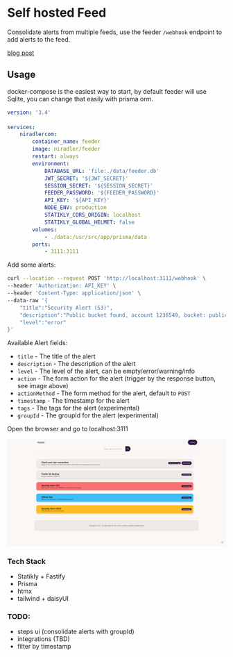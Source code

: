 # Self hosted Feed

Consolidate alerts from multiple feeds, use the feeder `/webhook` endpoint to add alerts to the feed.

[blog post](https://blog.niradler.com/consolidate-alerts-with-feeder)

## Usage

docker-compose is the easiest way to start, by default feeder will use Sqlite, you can change that easily with prisma orm.

```yml
version: '3.4'

services:
    niradlercom:
        container_name: feeder
        image: niradler/feeder
        restart: always
        environment:
            DATABASE_URL: 'file:./data/feeder.db'
            JWT_SECRET: '${JWT_SECRET}'
            SESSION_SECRET: '${SESSION_SECRET}'
            FEEDER_PASSWORD: '${FEEDER_PASSWORD}'
            API_KEY: '${API_KEY}'
            NODE_ENV: production
            STATIKLY_CORS_ORIGIN: localhost
            STATIKLY_GLOBAL_HELMET: false
        volumes:
            - ./data:/usr/src/app/prisma/data
        ports:
            - 3111:3111
```

Add some alerts:

```sh
curl --location --request POST 'http://localhost:3111/webhook' \
--header 'Authorization: API_KEY' \
--header 'Content-Type: application/json' \
--data-raw '{
    "title":"Security Alert (S3)",
    "description":"Public bucket found, account 1236549, bucket: public-bucket-danger",
    "level":"error"
}'
```

Available Alert fields:

-   `title` - The title of the alert
-   `description` - The description of the alert
-   `level` - The level of the alert, can be empty/error/warning/info
-   `action` - The form action for the alert (trigger by the response button, see image above)
-   `actionMethod` - The form method for the alert, default to `POST`
-   `timestamp` - The timestamp for the alert
-   `tags` - The tags for the alert (experimental)
-   `groupId` - The groupId for the alert (experimental)

Open the browser and go to localhost:3111

![homepage](https://github.com/niradler/feeder/blob/main/demo/feeder.png?raw=true)

### Tech Stack

-   Statikly + Fastify
-   Prisma
-   htmx
-   tailwind + daisyUI

### TODO:

-   steps ui (consolidate alerts with groupId)
-   integrations (TBD)
-   filter by timestamp
